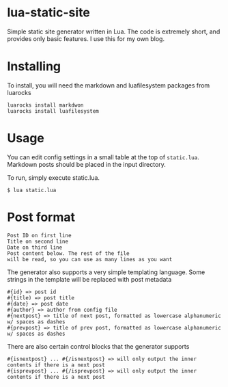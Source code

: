 # lua-static-site
Simple static site generator written in Lua. The code is extremely short, and provides only basic features. I use this for my own blog.

# Installing

To install, you will need the markdown and luafilesystem packages from luarocks

```
luarocks install markdwon
luarocks install luafilesystem
```

# Usage

You can edit config settings in a small table at the top of ```static.lua```. Markdown posts should be placed in the input directory.

To run, simply execute static.lua.

```$ lua static.lua```

# Post format

```
Post ID on first line
Title on second line
Date on third line
Post content below. The rest of the file
will be read, so you can use as many lines as you want
```

The generator also supports a very simple templating language. Some strings in the template will be replaced with post metadata
```
#{id} => post id
#{title) => post title
#{date} => post date
#{author} => author from config file
#{nextpost} => title of next post, formatted as lowercase alphanumeric w/ spaces as dashes
#{prevpost} => title of prev post, formatted as lowercase alphanumeric w/ spaces as dashes
```
There are also certain control blocks that the generator supports
```
#{isnextpost} ... #{/isnextpost} => will only output the inner contents if there is a next post
#{isprevpost} ... #{/isprevpost} => will only output the inner contents if there is a next post
```
